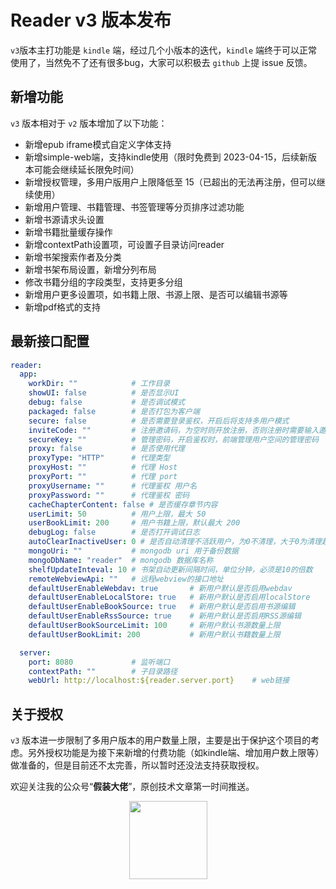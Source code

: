 # Reader v3 版本发布

`v3`版本主打功能是 `kindle` 端，经过几个小版本的迭代，`kindle` 端终于可以正常使用了，当然免不了还有很多bug，大家可以积极去 `github` 上提 issue 反馈。

## 新增功能

`v3` 版本相对于 `v2` 版本增加了以下功能：

- 新增epub iframe模式自定义字体支持
- 新增simple-web端，支持kindle使用（限时免费到 2023-04-15，后续新版本可能会继续延长限免时间）
- 新增授权管理，多用户版用户上限降低至 15（已超出的无法再注册，但可以继续使用）
- 新增用户管理、书籍管理、书签管理等分页排序过滤功能
- 新增书源请求头设置
- 新增书籍批量缓存操作
- 新增contextPath设置项，可设置子目录访问reader
- 新增书架搜索作者及分类
- 新增书架布局设置，新增分列布局
- 修改书籍分组的字段类型，支持更多分组
- 新增用户更多设置项，如书籍上限、书源上限、是否可以编辑书源等
- 新增pdf格式的支持

## 最新接口配置

```yml
reader:
  app:
    workDir: ""            # 工作目录
    showUI: false          # 是否显示UI
    debug: false           # 是否调试模式
    packaged: false        # 是否打包为客户端
    secure: false          # 是否需要登录鉴权，开启后将支持多用户模式
    inviteCode: ""         # 注册邀请码，为空时则开放注册，否则注册时需要输入邀请码
    secureKey: ""          # 管理密码，开启鉴权时，前端管理用户空间的管理密码
    proxy: false           # 是否使用代理
    proxyType: "HTTP"      # 代理类型
    proxyHost: ""          # 代理 Host
    proxyPort: ""          # 代理 port
    proxyUsername: ""      # 代理鉴权 用户名
    proxyPassword: ""      # 代理鉴权 密码
    cacheChapterContent: false # 是否缓存章节内容
    userLimit: 50          # 用户上限，最大 50
    userBookLimit: 200     # 用户书籍上限，默认最大 200
    debugLog: false        # 是否打开调试日志
    autoClearInactiveUser: 0 # 是否自动清理不活跃用户，为0不清理，大于0为清理超过 autoClearInactiveUser 天未登录的用户
    mongoUri: ""           # mongodb uri 用于备份数据
    mongoDbName: "reader"  # mongodb 数据库名称
    shelfUpdateInteval: 10 # 书架自动更新间隔时间，单位分钟，必须是10的倍数
    remoteWebviewApi: ""   # 远程webview的接口地址
    defaultUserEnableWebdav: true       # 新用户默认是否启用webdav
    defaultUserEnableLocalStore: true   # 新用户默认是否启用localStore
    defaultUserEnableBookSource: true   # 新用户默认是否启用书源编辑
    defaultUserEnableRssSource: true    # 新用户默认是否启用RSS源编辑
    defaultUserBookSourceLimit: 100     # 新用户默认书源数量上限
    defaultUserBookLimit: 200           # 新用户默认书籍数量上限

  server:
    port: 8080             # 监听端口
    contextPath: ""        # 子目录路径
    webUrl: http://localhost:${reader.server.port}    # web链接

```

## 关于授权

`v3` 版本进一步限制了多用户版本的用户数量上限，主要是出于保护这个项目的考虑。另外授权功能是为接下来新增的付费功能（如kindle端、增加用户数上限等）做准备的，但是目前还不太完善，所以暂时还没法支持获取授权。

欢迎关注我的公众号“**假装大佬**”，原创技术文章第一时间推送。

<center>
    <img src="https://cdn.jsdelivr.net/gh/filess/img18@main/2022/05/14/1652503172603-2ab0ce52-181c-4878-8739-676bd9177791.jpg" style="width: 125px;">
</center>